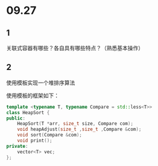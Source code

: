 # 09.27

## 1

关联式容器有哪些？各自具有哪些特点？（熟悉基本操作）

## 2

使用模板实现一个堆排序算法

使用模板的框架如下：

```c++
template <typename T, typename Compare = std::less<T>> 
class HeapSort { 
public:  
    HeapSort(T *arr, size_t size, Compare com);  
    void heapAdjust(size_t ,size_t ,Compare &com);  
    void sort(Compare &com);  
    void print(); ​ 
private:  
    vector<T> vec; 
};
```

